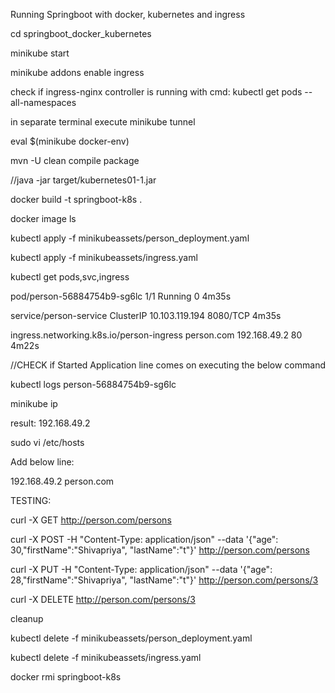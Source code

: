 Running Springboot with docker, kubernetes and ingress

cd springboot_docker_kubernetes


minikube start


minikube addons enable ingress 


check if ingress-nginx controller is running with cmd: kubectl get pods --all-namespaces


in separate terminal execute minikube tunnel



eval $(minikube docker-env)


mvn -U clean compile package


//java -jar target/kubernetes01-1.jar


docker build -t  springboot-k8s .


docker image ls


kubectl apply -f minikubeassets/person_deployment.yaml


kubectl apply -f minikubeassets/ingress.yaml



kubectl get pods,svc,ingress

pod/person-56884754b9-sg6lc                   1/1     Running   0          4m35s


service/person-service    ClusterIP   10.103.119.194   <none>        8080/TCP   4m35s


ingress.networking.k8s.io/person-ingress   <none>   person.com   192.168.49.2   80      4m22s


//CHECK if Started Application line comes on executing the below command


 kubectl logs person-56884754b9-sg6lc


 minikube ip

 result:   192.168.49.2


 sudo vi /etc/hosts
 

Add below line:


192.168.49.2  person.com


TESTING:



curl -X GET http://person.com/persons


curl -X POST -H "Content-Type: application/json" --data '{"age": 30,"firstName":"Shivapriya", "lastName":"t"}' http://person.com/persons


curl -X PUT -H "Content-Type: application/json" --data '{"age": 28,"firstName":"Shivapriya", "lastName":"t"}' http://person.com/persons/3


curl -X DELETE http://person.com/persons/3


cleanup


kubectl delete -f minikubeassets/person_deployment.yaml


kubectl delete -f minikubeassets/ingress.yaml


docker rmi springboot-k8s
